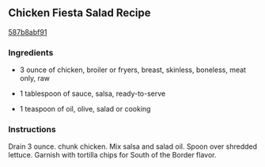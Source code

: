 ## Chicken Fiesta Salad Recipe

[587b8abf91](http://cookeatshare.com/recipes/chicken-fiesta-salad-40065)

### Ingredients

 - 3 ounce of chicken, broiler or fryers, breast, skinless, boneless, meat only, raw

 - 1 tablespoon of sauce, salsa, ready-to-serve

 - 1 teaspoon of oil, olive, salad or cooking

### Instructions

Drain 3 ounce. chunk chicken. Mix salsa and salad oil. Spoon over shredded lettuce. Garnish with tortilla chips for South of the Border flavor.